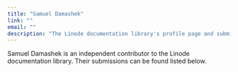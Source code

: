 ```yaml
---
title: "Samuel Damashek"
link: ""
email: ""
description: "The Linode documentation library's profile page and submission listing for Samuel Damashek"
---
```


Samuel Damashek is an independent contributor to the Linode documentation library. Their submissions can be found listed below.